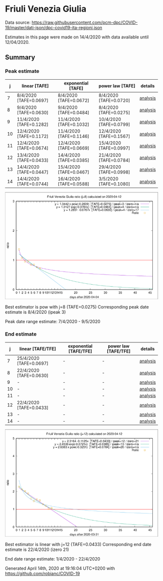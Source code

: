 # Friuli Venezia Giulia


Data source: https://raw.githubusercontent.com/pcm-dpc/COVID-19/master/dati-json/dpc-covid19-ita-regioni.json

Estimates in this page were made on 14/4/2020 with data available until 12/04/2020.


## Summary 

### Peak estimate 
|j|linear [TAFE]|exponential [TAFE]|power law [TAFE]|details|
|---|----|-----------|---------|-------|
|7|8/4/2020 [TAFE=0.0697]|8/4/2020 [TAFE=0.0672]|8/4/2020 [TAFE=0.0720]|[analysis](COVID-19_friuli_venezia_giulia_j7_2020-04-12.md)|
|8|9/4/2020 [TAFE=0.0630]|9/4/2020 [TAFE=0.0484]|8/4/2020 [TAFE=0.0275]|[analysis](COVID-19_friuli_venezia_giulia_j8_2020-04-12.md)|
|9|11/4/2020 [TAFE=0.1282]|11/4/2020 [TAFE=0.1032]|10/4/2020 [TAFE=0.0799]|[analysis](COVID-19_friuli_venezia_giulia_j9_2020-04-12.md)|
|10|12/4/2020 [TAFE=0.1172]|11/4/2020 [TAFE=0.1146]|12/4/2020 [TAFE=0.1567]|[analysis](COVID-19_friuli_venezia_giulia_j10_2020-04-12.md)|
|11|12/4/2020 [TAFE=0.0674]|12/4/2020 [TAFE=0.0669]|15/4/2020 [TAFE=0.0997]|[analysis](COVID-19_friuli_venezia_giulia_j11_2020-04-12.md)|
|12|13/4/2020 [TAFE=0.0433]|14/4/2020 [TAFE=0.0385]|21/4/2020 [TAFE=0.0784]|[analysis](COVID-19_friuli_venezia_giulia_j12_2020-04-12.md)|
|13|14/4/2020 [TAFE=0.0447]|15/4/2020 [TAFE=0.0467]|29/4/2020 [TAFE=0.0998]|[analysis](COVID-19_friuli_venezia_giulia_j13_2020-04-12.md)|
|14|14/4/2020 [TAFE=0.0744]|16/4/2020 [TAFE=0.0588]|3/5/2020 [TAFE=0.1080]|[analysis](COVID-19_friuli_venezia_giulia_j14_2020-04-12.md)|

![best peak estimate](COVID-19_friuli_venezia_giulia_j8_2020-04-12.png)

Best estimator is pow with j=8 (TAFE=0.0275)
Corresponding peak date estimate is 8/4/2020 (ipeak 3)


Peak date range estimate: 7/4/2020 - 9/5/2020

### End estimate 
|j|linear [TAFE/TFE]|exponential [TAFE/TFE]|power law [TAFE/TFE]|details|
|---|----|-----------|---------|-------|
|7|25/4/2020 [TAFE=0.0697]|-|-|[analysis](COVID-19_friuli_venezia_giulia_j7_2020-04-12.md)|
|8|22/4/2020 [TAFE=0.0630]|-|-|[analysis](COVID-19_friuli_venezia_giulia_j8_2020-04-12.md)|
|9|-|-|-|[analysis](COVID-19_friuli_venezia_giulia_j9_2020-04-12.md)|
|10|-|-|-|[analysis](COVID-19_friuli_venezia_giulia_j10_2020-04-12.md)|
|11|-|-|-|[analysis](COVID-19_friuli_venezia_giulia_j11_2020-04-12.md)|
|12|22/4/2020 [TAFE=0.0433]|-|-|[analysis](COVID-19_friuli_venezia_giulia_j12_2020-04-12.md)|
|13|-|-|-|[analysis](COVID-19_friuli_venezia_giulia_j13_2020-04-12.md)|
|14|-|-|-|[analysis](COVID-19_friuli_venezia_giulia_j14_2020-04-12.md)|

![best zero estimate](COVID-19_friuli_venezia_giulia_j12_2020-04-12.png)

Best estimator is linear with j=12 (TAFE=0.0433)
Corresponding end date estimate is 22/4/2020 (izero 21)


End date range estimate: 1/4/2020 - 22/4/2020

Generated April 14th, 2020 at 19:16:04 UTC+0200 with https://github.com/robianc/COVID-19
